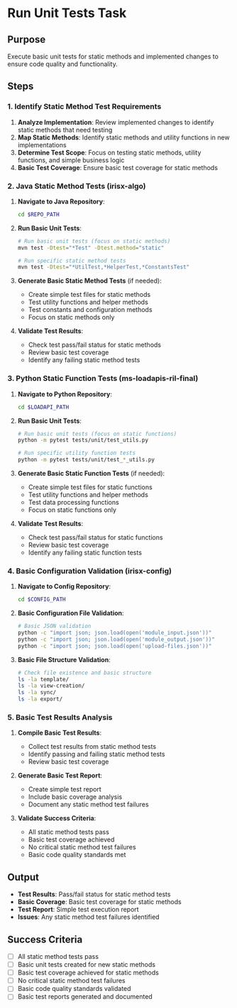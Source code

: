 # Run Unit Tests Task

## Purpose

Execute basic unit tests for static methods and implemented changes to ensure code quality and functionality.

## Steps

### 1. Identify Static Method Test Requirements

1. **Analyze Implementation**: Review implemented changes to identify static methods that need testing
2. **Map Static Methods**: Identify static methods and utility functions in new implementations
3. **Determine Test Scope**: Focus on testing static methods, utility functions, and simple business logic
4. **Basic Test Coverage**: Ensure basic test coverage for static methods

### 2. Java Static Method Tests (irisx-algo)

1. **Navigate to Java Repository**:

   ```bash
   cd $REPO_PATH
   ```

2. **Run Basic Unit Tests**:

   ```bash
   # Run basic unit tests (focus on static methods)
   mvn test -Dtest="*Test" -Dtest.method="static"

   # Run specific static method tests
   mvn test -Dtest="*UtilTest,*HelperTest,*ConstantsTest"
   ```

3. **Generate Basic Static Method Tests** (if needed):
   - Create simple test files for static methods
   - Test utility functions and helper methods
   - Test constants and configuration methods
   - Focus on static methods only

4. **Validate Test Results**:
   - Check test pass/fail status for static methods
   - Review basic test coverage
   - Identify any failing static method tests

### 3. Python Static Function Tests (ms-loadapis-ril-final)

1. **Navigate to Python Repository**:

   ```bash
   cd $LOADAPI_PATH
   ```

2. **Run Basic Unit Tests**:

   ```bash
   # Run basic unit tests (focus on static functions)
   python -m pytest tests/unit/test_utils.py

   # Run specific utility function tests
   python -m pytest tests/unit/test_*_utils.py
   ```

3. **Generate Basic Static Function Tests** (if needed):
   - Create simple test files for static functions
   - Test utility functions and helper methods
   - Test data processing functions
   - Focus on static functions only

4. **Validate Test Results**:
   - Check test pass/fail status for static functions
   - Review basic test coverage
   - Identify any failing static function tests

### 4. Basic Configuration Validation (irisx-config)

1. **Navigate to Config Repository**:

   ```bash
   cd $CONFIG_PATH
   ```

2. **Basic Configuration File Validation**:

   ```bash
   # Basic JSON validation
   python -c "import json; json.load(open('module_input.json'))"
   python -c "import json; json.load(open('module_output.json'))"
   python -c "import json; json.load(open('upload-files.json'))"
   ```

3. **Basic File Structure Validation**:
   ```bash
   # Check file existence and basic structure
   ls -la template/
   ls -la view-creation/
   ls -la sync/
   ls -la export/
   ```

### 5. Basic Test Results Analysis

1. **Compile Basic Test Results**:
   - Collect test results from static method tests
   - Identify passing and failing static method tests
   - Review basic test coverage

2. **Generate Basic Test Report**:
   - Create simple test report
   - Include basic coverage analysis
   - Document any static method test failures

3. **Validate Success Criteria**:
   - All static method tests pass
   - Basic test coverage achieved
   - No critical static method test failures
   - Basic code quality standards met

## Output

- **Test Results**: Pass/fail status for static method tests
- **Basic Coverage**: Basic test coverage for static methods
- **Test Report**: Simple test execution report
- **Issues**: Any static method test failures identified

## Success Criteria

- [ ] All static method tests pass
- [ ] Basic unit tests created for new static methods
- [ ] Basic test coverage achieved for static methods
- [ ] No critical static method test failures
- [ ] Basic code quality standards validated
- [ ] Basic test reports generated and documented
